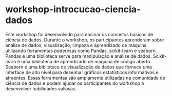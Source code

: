 # workshop-introcucao-ciencia-dados
Este workshop foi desenvolvido para ensinar os conceitos básicos de ciência de dados. Durante o workshop, os participantes aprenderam sobre análise de dados, visualização, limpeza e aprendizado de máquina utilizando ferramentas poderosas como Pandas, scikit-learn e seaborn. Pandas é uma biblioteca serve para manipulação e análise de dados. Scikit-learn é uma biblioteca de aprendizado de máquina de código aberto. Seaborn é uma biblioteca de visualização de dados que fornece uma interface de alto nível para desenhar gráficos estatísticos informativos e atraentes. Essas ferramentas são amplamente utilizadas na comunidade de ciência de dados e podem ajudar os participantes do workshop a desenvolver habilidades valiosas.